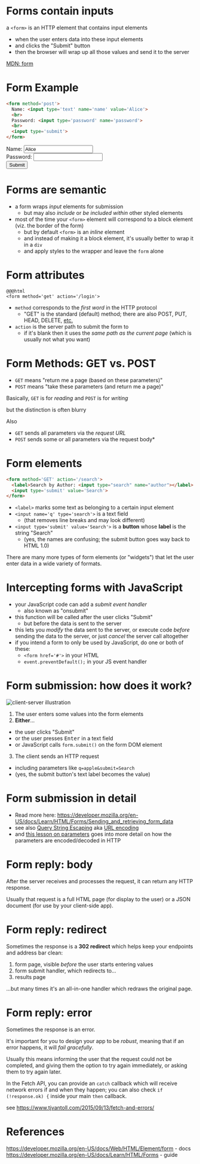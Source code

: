 # Forms contain inputs

a `<form>` is an HTTP element that contains input elements

  * when the user enters data into these input elements
  * and clicks the "Submit" button
  * then the browser will wrap up all those values and send it to the server

[MDN: form](https://developer.mozilla.org/en-US/docs/Web/HTML/Element/form)

# Form Example

``` html
<form method='post'>
  Name: <input type='text' name='name' value='Alice'>
  <br>
  Password: <input type='password' name='password'>
  <br>
  <input type='submit'>
</form>
```

<!--BOX-->
<form method='post'>
  Name: <input type='text' name='name' value='Alice'>
  <br>
  Password: <input type='password' name='password'>
  <br>
  <input type='submit'>
</form>
<!--/BOX-->

# Forms are semantic

* a form wraps *input* elements for submission
  * but may also *include* or *be included within* other styled elements
* most of the time your `<form>` element will correspond to a block element (viz. the border of the form)
  * but by default `<form>` is an *inline* element
  * and instead of making it a block element, it's usually better to wrap it in a `div` 
  * and apply styles to the wrapper and leave the `form` alone

# Form attributes

```
@@@html
<form method='get' action='/login'>
```

* `method` corresponds to the *first word* in the HTTP protocol
  * "GET" is the standard (default) method; there are also POST, PUT, HEAD, DELETE, [etc.](https://www.w3.org/Protocols/rfc2616/rfc2616-sec9.html)
* `action` is the server path to submit the form to
  * if it's blank then it uses the *same path as the current page* (which is usually not what you want)

# Form Methods: GET vs. POST

* `GET` means "return me a page (based on these parameters)"
* `POST` means "take these parameters (and return me a page)"

Basically, `GET` is for *reading* and `POST` is for *writing*

but the distinction is often blurry

Also
  * `GET` sends all parameters via the *request URL*
  * `POST` sends some or all parameters via the request body* 

# Form elements

```html
<form method='GET' action='/search'>
  <label>Search by Author: <input type="search" name="author"></label>
  <input type='submit' value='Search'>
</form>
```

* `<label>` marks some text as belonging to a certain input element
* `<input name='q' type='search'>` is a text field
  * (that removes line breaks and may look different)
* `<input type='submit' value='Search'>` is a **button** whose **label** is the string "Search"
  * (yes, the names are confusing; the submit button goes way back to HTML 1.0)

There are many more types of form elements (or "widgets") that let the user enter data in a wide variety of formats.

# Intercepting forms with JavaScript

* your JavaScript code can add a *submit event handler*
  * also known as "onsubmit"
* this function will be called after the user clicks "Submit"
  * but before the data is sent to the server
* this lets you *modify* the data sent to the server, or execute code *before* sending the data to the server, or just *cancel* the server call altogether
* if you intend a form to only be used by JavaScript, do one or both of these: 
  * `<form href='#'>` in your HTML
  * `event.preventDefault();` in your JS event handler

# Form submission: how does it work?

![client-server illustration](https://developer.mozilla.org/files/4291/client-server.png)

1. The user enters some values into the form elements
2. **Either**...
  * the user clicks "Submit"
  * or the user presses <kbd>Enter</kbd> in a text field
  * or JavaScript calls `form.submit()` on the form DOM element
3. The client sends an HTTP request
  * including parameters like `q=apple&submit=Search`
  * (yes, the submit button's text label becomes the value)

# Form submission in detail

* Read more here: <https://developer.mozilla.org/en-US/docs/Learn/HTML/Forms/Sending_and_retrieving_form_data>
* see also [Query String Escaping](https://en.wikipedia.org/wiki/Query_string) aka [URL encoding](https://en.wikipedia.org/wiki/Percent-encoding)
* and [this lesson on parameters](parameters) goes into more detail on how the parameters are encoded/decoded in HTTP

# Form reply: body

After the server receives and processes the request, it can return any HTTP response.

Usually that request is a full HTML page (for display to the user) or a JSON document (for use by your client-side app).

# Form reply: redirect

Sometimes the response is a **302 redirect** which helps keep your endpoints and address bar clean:

  1. form page, visible *before* the user starts entering values
  2. form submit handler, which redirects to...
  3. results page

...but many times it's an all-in-one handler which redraws the original page.

# Form reply: error

Sometimes the response is an error. 

It's important for you to design your app to be *robust*, meaning that if an error happens, it will *fail gracefully*.

Usually this means informing the user that the request could not be completed, and giving them the option to try again immediately, or asking them to try again later.

In the Fetch API, you can provide an `catch` callback which will receive network errors if and when they happen; you can also check `if (!response.ok) {` inside your main `then` callback.

see https://www.tjvantoll.com/2015/09/13/fetch-and-errors/

# References

 <https://developer.mozilla.org/en-US/docs/Web/HTML/Element/form> - docs
 <https://developer.mozilla.org/en-US/docs/Learn/HTML/Forms> - guide
